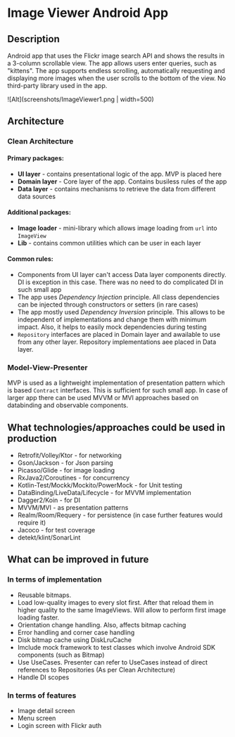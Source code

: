 # Image Viewer Android App
## Description
Android app that uses the Flickr image search API and shows the results in a 3-column scrollable view.
The app allows users enter queries, such as "kittens".
The app supports endless scrolling, automatically requesting and displaying more images when the user scrolls to the bottom of the
view.
No third-party library used in the app.

![Alt](screenshots/ImageViewer1.png | width=500)

## Architecture
### Clean Architecture
#### Primary packages:
- **UI layer** - contains presentational logic of the app. MVP is placed here
- **Domain layer** - Core layer of the app. Contains busiless rules of the app
- **Data layer** - contains mechanisms to retrieve the data from different data sources

#### Additional packages:
- **Image loader** - mini-library which allows image loading from `url` into `ImageView`
- **Lib** - contains common utilities which can be user in each layer

#### Common rules:
- Components from UI layer can't access Data layer components directly. DI is exception in this case. There was no need to do complicated DI in such small app
- The app uses *Dependency Injection* principle. All class dependencies can be injected through constructors or setters (in rare cases)
- The app mostly used *Dependency Inversion* principle. This allows to be independent of implementations and change them with minimum impact. Also, it helps to easily mock dependencies during testing
- `Repository` interfaces are placed in Domain layer and awailable to use from any other layer. Repository implementations aee placed in Data layer.

### Model-View-Presenter
MVP is used as a lightweight implementation of presentation pattern which is based `Contract` interfaces. This is sufficient for such small app.
In case of larger app there can be used MVVM or MVI approaches based on databinding and observable components.

## What technologies/approaches could be used in production

- Retrofit/Volley/Ktor - for networking
- Gson/Jackson - for Json parsing
- Picasso/Glide - for image loading
- RxJava2/Coroutines - for concurrency
- Kotlin-Test/Mockk/Mockito/PowerMock - for Unit testing
- DataBinding/LiveData/Lifecycle - for MVVM implementation
- Dagger2/Koin - for DI
- MVVM/MVI - as presentation patterns
- Realm/Room/Requery - for persistence (in case further features would require it)
- Jacoco - for test coverage
- detekt/klint/SonarLint

## What can be improved in future

### In terms of implementation
- Reusable bitmaps.
- Load low-quality images to every slot first. After that reload them in higher quality to the same ImageViews. Will allow to perform first image loading faster.
-  Orientation change handling. Also, affects bitmap caching
- Error handling and corner case handling
- Disk bitmap cache using DiskLruCache
- Imclude mock framework to test classes which involve Android SDK components (such as Bitmap)
- Use UseCases. Presenter can refer to UseCases instead of direct references to Repositories (As per Clean Architecture) 
- Handle DI scopes

### In terms of features
- Image detail screen
- Menu screen
- Login screen with Flickr auth

